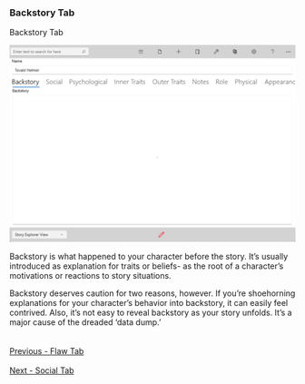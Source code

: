 ### Backstory Tab ###
Backstory Tab <br/>

![](Character-Backstory-Tab.png)

 Backstory is what happened to your character before the story. It’s usually introduced as explanation  for traits or beliefs- as the root of a character’s motivations or reactions to story situations. <br/>

Backstory deserves caution for two reasons, however. If you’re shoehorning explanations for your character’s behavior into backstory, it can easily feel contrived. Also, it’s not easy to reveal backstory as your story unfolds. It’s a major cause of the dreaded ‘data dump.’ <br/>
 <br/>
 <br/>
[Previous - Flaw Tab](Flaw_Tab.md) <br/>
 <br/>
[Next - Social Tab](Social_Tab.md) <br/>
 <br/>
